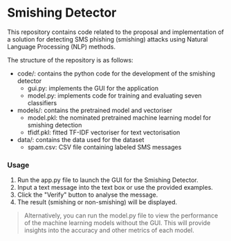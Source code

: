 # Smishing Detector
This repository contains code related to the proposal and implementation of a solution for detecting SMS phishing (smishing) attacks using Natural Language Processing (NLP) methods.

The structure of the repository is as follows:
* code/: contains the python code for the development of the smishing detector
  * gui.py: implements the GUI for the application
  * model.py: implements code for training and evaluating seven classifiers
* models/: contains the pretrained model and vectoriser
  * model.pkl: the nominated pretrained machine learning model for smishing detection
  * tfidf.pkl: fitted TF-IDF vectoriser for text vectorisation
* data/: contains the data used for the dataset
  * spam.csv: CSV file containing labeled SMS messages

### Usage
1. Run the app.py file to launch the GUI for the Smishing Detector.
2. Input a text message into the text box or use the provided examples.
3. Click the "Verify" button to analyse the message.
4. The result (smishing or non-smishing) will be displayed.

> Alternatively, you can run the model.py file to view the performance of the machine learning models without the GUI. This will provide insights into the accuracy and other metrics of each model.
